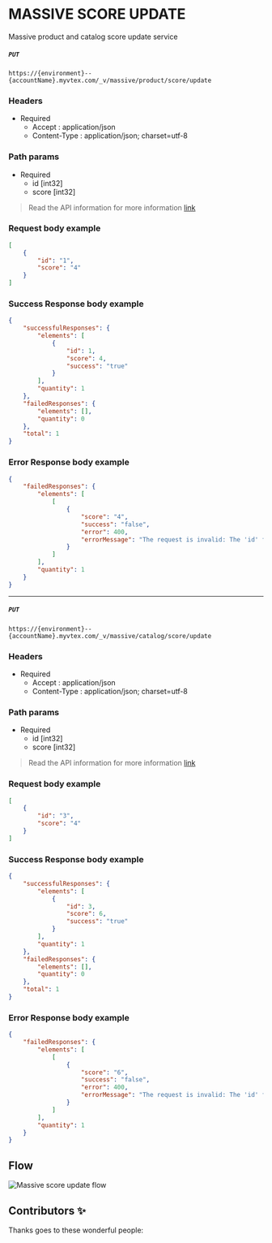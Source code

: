 # MASSIVE SCORE UPDATE
Massive product and catalog score update service

##### `PUT `

```https://{environment}--{accountName}.myvtex.com/_v/massive/product/score/update```

### Headers
- Required
  - Accept : application/json
  - Content-Type : application/json; charset=utf-8

### Path params

- Required
  - id [int32]
  - score [int32]


>   Read the API information for more information [link](https://developers.vtex.com/vtex-rest-api/reference/catalog-api-product#catalog-api-put-product)

### Request body example
```json
[
    {
        "id": "1",
        "score": "4"
    }
]   
```
      
### Success Response body example

```json
{
    "successfulResponses": {
        "elements": [
            {
                "id": 1,
                "score": 4,
                "success": "true"
            }
        ],
        "quantity": 1
    },
    "failedResponses": {
        "elements": [],
        "quantity": 0
    },
    "total": 1
}
```

### Error Response body example

```json
{
    "failedResponses": {
        "elements": [
            [
                {
                    "score": "4",
                    "success": "false",
                    "error": 400,
                    "errorMessage": "The request is invalid: The 'id' field is required."
                }
            ]
        ],
        "quantity": 1
    }
}
```
---

##### `PUT `
 
 ```https://{environment}--{accountName}.myvtex.com/_v/massive/catalog/score/update```
### Headers
- Required
  - Accept : application/json
  - Content-Type : application/json; charset=utf-8

### Path params

- Required
  - id [int32]
  - score [int32]

>   Read the API information for more information [link](https://developers.vtex.com/vtex-rest-api/reference/catalog-api-category#catalog-api-put-category)


 
### Request body example
```json
[
    {
        "id": "3",
        "score": "4"
    }
]
```
      
### Success Response body example

```json
{
    "successfulResponses": {
        "elements": [
            {
                "id": 3,
                "score": 6,
                "success": "true"
            }
        ],
        "quantity": 1
    },
    "failedResponses": {
        "elements": [],
        "quantity": 0
    },
    "total": 1
}
```

### Error Response body example

```json
{
    "failedResponses": {
        "elements": [
            [
                {
                    "score": "6",
                    "success": "false",
                    "error": 400,
                    "errorMessage": "The request is invalid: The 'id' field is required."
                }
            ]
        ],
        "quantity": 1
    }
}
```

## Flow

![Massive score update flow](https://user-images.githubusercontent.com/33711188/132861772-a09ddf58-c326-4d43-bd57-0f4c5157e681.png)


## Contributors ✨

Thanks goes to these wonderful people:
